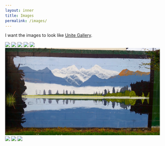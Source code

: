 ```yaml
---
layout: inner
title: Images
permalink: /images/
---
```


I want the images to look like [Unite Gallery](https://unitegallery.net/).

<html>
    <head>
      <script src="https://ajax.googleapis.com/ajax/libs/jquery/1/jquery.js"></script>
      <script src="galleria/galleria-1.4.5.min.js"></script>
      <link rel="stylesheet" href="{{ site.data.global.url }}/css/style.css">
    </head>
    <body>  
        <div class="galleria">
            <img src="/images/Rictrain1.jpg">
            <img src="/images/Rictrain2.jpg">
            <img src="/images/Rictrain3.jpg">
            <img src="/images/Rictrain4.jpg">
            <img src="/images/Rictrain5.jpg">
            <img src="/images/Rictrain6.jpg">
            <img src="/images/Rictrain7.jpg">
            <img src="/images/Rictrain8.jpg">
            <img src="/images/Rictrain9.jpg">
        </div>
        <script>
        (function() { 
            Galleria.loadTheme('galleria/themes/classic/galleria.classic.min.js');
            Galleria.run('.galleria');
        }());
        </script>
    </body>
</html>
